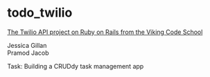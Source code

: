 # todo_twilio

[The Twilio API project on Ruby on Rails from the Viking Code School](http://www.vikingcodeschool.com)

Jessica Gillan<br>
Pramod Jacob<br>

Task: Building a CRUDdy task management app
